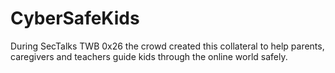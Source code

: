# CyberSafeKids
During SecTalks TWB 0x26 the crowd created this collateral to help parents, caregivers and teachers guide kids through the online world safely.
